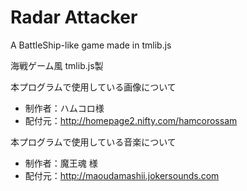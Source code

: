 # Radar Attacker
A BattleShip-like game made in tmlib.js

海戦ゲーム風 tmlib.js製

本プログラムで使用している画像について
* 制作者：ハムコロ様
* 配付元：http://homepage2.nifty.com/hamcorossam

本プログラムで使用している音楽について
* 制作者：魔王魂 様
* 配付元：http://maoudamashii.jokersounds.com
